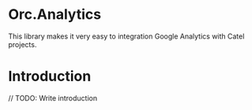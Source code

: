 # Orc.Analytics

This library makes it very easy to integration Google Analytics with Catel projects.

# Introduction

// TODO: Write introduction